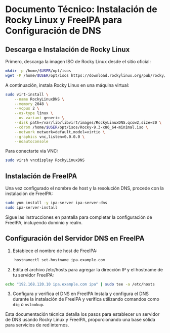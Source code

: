 # Documento Técnico: Instalación de Rocky Linux y FreeIPA para Configuración de DNS

## Descarga e Instalación de Rocky Linux

Primero, descarga la imagen ISO de Rocky Linux desde el sitio oficial:

```bash
mkdir -p /home/$USER/opt/isos
wget -P /home/$USER/opt/isos https://download.rockylinux.org/pub/rocky/9/isos/x86_64/Rocky-9.3-x86_64-minimal.iso
```

A continuación, instala Rocky Linux en una máquina virtual:

```bash
sudo virt-install \
    --name RockyLinuxDNS \
    --memory 2048 \
    --vcpus 2 \
    --os-type linux \
    --os-variant generic \
    --disk path=/var/lib/libvirt/images/RockyLinuxDNS.qcow2,size=20 \
    --cdrom /home/$USER/opt/isos/Rocky-9.3-x86_64-minimal.iso \
    --network network=default,model=virtio \
    --graphics vnc,listen=0.0.0.0 \
    --noautoconsole
```

Para conectarte via VNC:

```bash
sudo virsh vncdisplay RockyLinuxDNS
```

## Instalación de FreeIPA

Una vez configurado el nombre de host y la resolución DNS, procede con la instalación de FreeIPA:

```bash
sudo yum install -y ipa-server ipa-server-dns
sudo ipa-server-install
```

Sigue las instrucciones en pantalla para completar la configuración de FreeIPA, incluyendo dominio y realm.

## Configuración del Servidor DNS en FreeIPA

1. Establece el nombre de host de FreeIPA:

```bash
    hostnamectl set-hostname ipa.example.com
```

2. Edita el archivo /etc/hosts para agregar la dirección IP y el hostname de tu servidor FreeIPA:

```bash
echo "192.168.120.10 ipa.example.com ipa" | sudo tee -a /etc/hosts
```

3. Configura y verifica el DNS en FreeIPA
Instala y configura el DNS durante la instalación de FreeIPA y verifica utilizando comandos como `dig` o `nslookup`.

Esta documentación técnica detalla los pasos para establecer un servidor de DNS usando Rocky Linux y FreeIPA, proporcionando una base sólida para servicios de red internos.